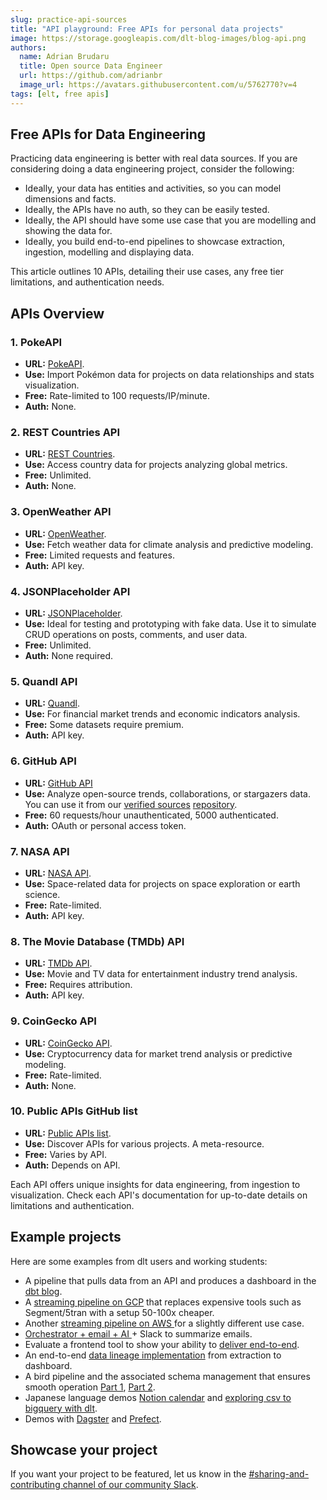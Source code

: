 ```yaml
---
slug: practice-api-sources
title: "API playground: Free APIs for personal data projects"
image: https://storage.googleapis.com/dlt-blog-images/blog-api.png
authors:
  name: Adrian Brudaru
  title: Open source Data Engineer
  url: https://github.com/adrianbr
  image_url: https://avatars.githubusercontent.com/u/5762770?v=4
tags: [elt, free apis]
---
```


## Free APIs for Data Engineering

Practicing data engineering is better with real data sources.
If you are considering doing a data engineering project, consider the following:
- Ideally, your data has entities and activities, so you can model dimensions and facts.
- Ideally, the APIs have no auth, so they can be easily tested.
- Ideally, the API should have some use case that you are modelling and showing the data for.
- Ideally, you build end-to-end pipelines to showcase extraction, ingestion, modelling and displaying data.

This article outlines 10 APIs, detailing their use cases, any free tier limitations, and authentication needs.

## APIs Overview

### 1. **PokeAPI**
- **URL:** [PokeAPI](https://pokeapi.co/).
- **Use:** Import Pokémon data for projects on data relationships and stats visualization.
- **Free:** Rate-limited to 100 requests/IP/minute.
- **Auth:** None.

### 2. **REST Countries API**
- **URL:** [REST Countries](https://restcountries.com/).
- **Use:** Access country data for projects analyzing global metrics.
- **Free:** Unlimited.
- **Auth:** None.

### 3. **OpenWeather API**
- **URL:** [OpenWeather](https://openweathermap.org/api).
- **Use:** Fetch weather data for climate analysis and predictive modeling.
- **Free:** Limited requests and features.
- **Auth:** API key.

### 4. **JSONPlaceholder API**
- **URL:** [JSONPlaceholder](https://jsonplaceholder.typicode.com/).
- **Use:** Ideal for testing and prototyping with fake data. Use it to simulate CRUD operations on posts, comments, and user data.
- **Free:** Unlimited.
- **Auth:** None required.

### 5. **Quandl API**
- **URL:** [Quandl](https://www.quandl.com/tools/api).
- **Use:** For financial market trends and economic indicators analysis.
- **Free:** Some datasets require premium.
- **Auth:** API key.

### 6. **GitHub API**
- **URL:** [GitHub API](https://docs.github.com/en/rest)
- **Use:** Analyze open-source trends, collaborations, or stargazers data. You can use it from our [verified sources](https://dlthub.com/docs/dlt-ecosystem/verified-sources/) [repository](https://github.com/dlt-hub/verified-sources/tree/master/sources/github).
- **Free:** 60 requests/hour unauthenticated, 5000 authenticated.
- **Auth:** OAuth or personal access token.

### 7. **NASA API**
- **URL:** [NASA API](https://api.nasa.gov/).
- **Use:** Space-related data for projects on space exploration or earth science.
- **Free:** Rate-limited.
- **Auth:** API key.

### 8. **The Movie Database (TMDb) API**
- **URL:** [TMDb API](https://www.themoviedb.org/documentation/api).
- **Use:** Movie and TV data for entertainment industry trend analysis.
- **Free:** Requires attribution.
- **Auth:** API key.

### 9. **CoinGecko API**
- **URL:** [CoinGecko API](https://www.coingecko.com/en/api).
- **Use:** Cryptocurrency data for market trend analysis or predictive modeling.
- **Free:** Rate-limited.
- **Auth:** None.

### 10. Public APIs GitHub list
- **URL:** [Public APIs list](https://github.com/public-apis/public-apis).
- **Use:** Discover APIs for various projects. A meta-resource.
- **Free:** Varies by API.
- **Auth:** Depends on API.

Each API offers unique insights for data engineering, from ingestion to visualization. Check each API's documentation for up-to-date details on limitations and authentication.

## Example projects

Here are some examples from dlt users and working students:
- A pipeline that pulls data from an API and produces a dashboard in the [dbt blog](https://docs.getdbt.com/blog/serverless-dlt-dbt-stack).
- A [streaming pipeline on GCP](https://dlthub.com/docs/blog/streaming-pubsub-json-gcp) that replaces expensive tools such as Segment/5tran with a setup 50-100x cheaper.
- Another [streaming pipeline on AWS ](https://dlthub.com/docs/blog/dlt-aws-taktile-blog)for a slightly different use case.
- [Orchestrator + email + AI ](https://dlthub.com/docs/blog/dlt-kestra-demo-blog) + Slack to summarize emails.
- Evaluate a frontend tool to show your ability to [deliver end-to-end](https://dlthub.com/docs/blog/dlt-mode-blog).
- An end-to-end [data lineage implementation](https://dlthub.com/docs/blog/dlt-data-lineage) from extraction to dashboard.
- A bird pipeline and the associated schema management that ensures smooth operation [Part 1](https://publish.obsidian.md/lough-on-data/blogs/bird-finder-via-dlt-i), [Part 2](https://publish.obsidian.md/lough-on-data/blogs/bird-finder-via-dlt-ii).
- Japanese language demos [Notion calendar](https://stable.co.jp/blog/notion-calendar-dlt) and [exploring csv to bigquery with dlt](https://soonraah.github.io/posts/load-csv-data-into-bq-by-dlt/).
- Demos with [Dagster](https://dagster.io/blog/dagster-dlt) and [Prefect](https://www.prefect.io/blog/building-resilient-data-pipelines-in-minutes-with-dlt-prefect).

## Showcase your project
If you want your project to be featured, let us know in the [#sharing-and-contributing channel of our community Slack](https://dlthub.com/community).